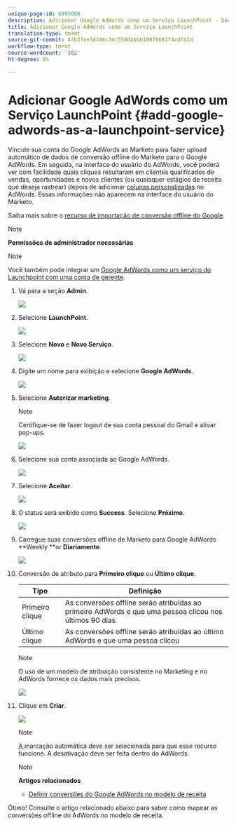 ```yaml
---
unique-page-id: 6095008
description: Adicionar Google AdWords como um Serviço LaunchPoint - Documentos do Marketing - Documentação do produto
title: Adicionar Google AdWords como um Serviço LaunchPoint
translation-type: tm+mt
source-git-commit: 47b2fee7d146c3dc558d4bbb10070683f4cdfd3d
workflow-type: tm+mt
source-wordcount: '302'
ht-degree: 0%

---
```



# Adicionar Google AdWords como um Serviço LaunchPoint {#add-google-adwords-as-a-launchpoint-service}

Vincule sua conta do Google AdWords ao Marketo para fazer upload automático de dados de conversão offline do Marketo para o Google AdWords. Em seguida, na interface do usuário do AdWords, você poderá ver com facilidade quais cliques resultaram em clientes qualificados de vendas, oportunidades e novos clientes (ou quaisquer estágios de receita que deseja rastrear) depois de adicionar [colunas personalizadas](https://support.google.com/adwords/answer/3073556) no AdWords. Essas informações não aparecem na interface do usuário do Marketo.

Saiba mais sobre o [recurso de importação de conversão offline do Google](https://support.google.com/adwords/answer/2998031?hl=en).

>[!NOTE]
>
>**Permissões de administrador necessárias**

>[!NOTE]
>
>Você também pode integrar um [Google AdWords como um serviço do Launchpoint com uma conta de gerente](add-google-adwords-as-a-launchpoint-service-with-a-manager-account.md).

1. Vá para a seção **Admin**.

   ![](assets/login-admin.png)

1. Selecione **LaunchPoint**.

   ![](assets/image2014-12-5-14-3a35-3a27.png)

1. Selecione **Novo** e **Novo Serviço**.

   ![](assets/image2015-2-23-14-3a54-3a50.png)

1. Digite um nome para exibição e selecione **Google AdWords**.

   ![](assets/new-service-google.png)

1. Selecione **Autorizar marketing**.

   >[!NOTE]
   >
   >Certifique-se de fazer logout de sua conta pessoal do Gmail e ativar pop-ups.

   ![](assets/image2015-2-26-20-3a54-3a1.png)

1. Selecione sua conta associada ao Google AdWords.

   ![](assets/image2015-2-23-15-3a31-3a16.png)

1. Selecione **Aceitar**.

   ![](assets/image2015-2-23-16-3a32-3a45.png)

1. O status será exibido como **Success**. Selecione **Próximo**.

   ![](assets/image2015-2-26-20-3a55-3a21.png)

1. Carregue suas conversões offline de Marketo para Google AdWords **Weekly **or **Diariamente**.

   ![](assets/image2015-2-23-16-3a53-3a4.png)

1. Conversão de atributo para **Primeiro clique** ou **Último clique**.

   | Tipo | Definição |
   |---|---|
   | Primeiro clique | As conversões offline serão atribuídas ao primeiro AdWords e que uma pessoa clicou nos últimos 90 dias |
   | Último clique | As conversões offline serão atribuídas ao último AdWords e que uma pessoa clicou |

   >[!NOTE]
   >
   >O uso de um modelo de atribuição consistente no Marketing e no AdWords fornece os dados mais precisos.

   ![](assets/image2015-2-23-16-3a57-3a49.png)

1. Clique em **Criar**.

   ![](assets/image2015-2-23-17-3a50-3a9.png)

   >[!NOTE]
   >
   >[A ](https://support.google.com/adwords/answer/1752125?hl=en) marcação automática deve ser selecionada para que esse recurso funcione. A desativação deve ser feita dentro do AdWords.

   >[!NOTE]
   >
   >**Artigos relacionados**
   >
   >    
   >    
   >    * [Definir conversões do Google AdWords no modelo de receita](../../../product-docs/reporting/revenue-cycle-analytics/revenue-cycle-models/set-google-adwords-conversions-in-the-revenue-model.md)


Ótimo! Consulte o artigo relacionado abaixo para saber como mapear as conversões offline do AdWords no modelo de receita.